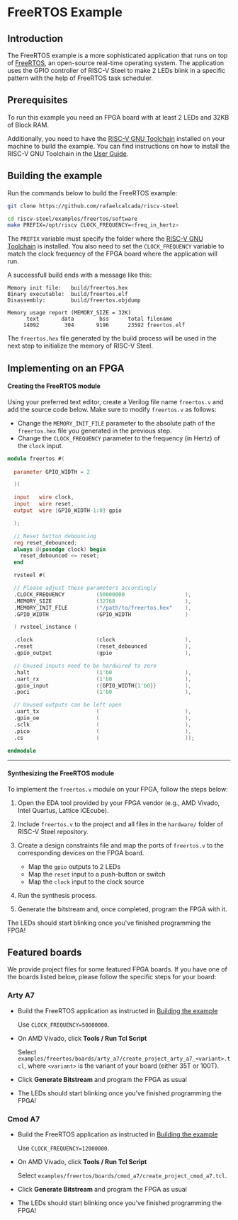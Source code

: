 # FreeRTOS Example

## Introduction

The FreeRTOS example is a more sophisticated application that runs on top of [FreeRTOS](https://www.freertos.org/), an open-source real-time operating system. The application uses the GPIO controller of RISC-V Steel to make 2 LEDs blink in a specific pattern with the help of FreeRTOS task scheduler.

## Prerequisites

To run this example you need an FPGA board with at least 2 LEDs and 32KB of Block RAM.

Additionally, you need to have the [RISC-V GNU Toolchain](https://github.com/riscv-collab/riscv-gnu-toolchain) installed on your machine to build the example. You can find instructions on how to install the RISC-V GNU Toolchain in the [User Guide](../userguide.md#prerequisites).

## Building the example

Run the commands below to build the FreeRTOS example:

```bash title="1. Clone RISC-V Steel repository"
git clone https://github.com/rafaelcalcada/riscv-steel
```

```bash title="2. Build the software for the FreeRTOS example"
cd riscv-steel/examples/freertos/software
make PREFIX=/opt/riscv CLOCK_FREQUENCY=<freq_in_hertz>
```

The `PREFIX` variable must specify the folder where the [RISC-V GNU Toolchain](../userguide.md#prerequisites) is installed. You also need to set the `CLOCK_FREQUENCY` variable to match the clock frequency of the FPGA board where the application will run.

A successfull build ends with a message like this:

```title="Successful build report"
Memory init file:   build/freertos.hex
Binary executable:  build/freertos.elf
Disassembly:        build/freertos.objdump

Memory usage report (MEMORY_SIZE = 32K)
      text       data        bss      total filename
     14092        304       9196      23592 freertos.elf
```

The `freertos.hex` file generated by the build process will be used in the next step to initialize the memory of RISC-V Steel.

## Implementing on an FPGA

<h4>Creating the FreeRTOS module</h4>

Using your preferred text editor, create a Verilog file name `freertos.v` and add the source code below. Make sure to modify `freertos.v` as follows:

- Change the `MEMORY_INIT_FILE` parameter to the absolute path of the `freertos.hex` file you generated in the previous step.
- Change the `CLOCK_FREQUENCY` parameter to the frequency (in Hertz) of the `clock` input.

```verilog title="freertos.v"
module freertos #(
  
  parameter GPIO_WIDTH = 2

  )(

  input   wire clock,
  input   wire reset,
  output  wire [GPIO_WIDTH-1:0] gpio

  );

  // Reset button debouncing
  reg reset_debounced;
  always @(posedge clock) begin
    reset_debounced <= reset;
  end

  rvsteel #(

  // Please adjust these parameters accordingly
  .CLOCK_FREQUENCY          (50000000                   ),
  .MEMORY_SIZE              (32768                      ),
  .MEMORY_INIT_FILE         ("/path/to/freertos.hex"    ),
  .GPIO_WIDTH               (GPIO_WIDTH                 )

  ) rvsteel_instance (

  .clock                    (clock                      ),
  .reset                    (reset_debounced            ),
  .gpio_output              (gpio                       ),

  // Unused inputs need to be hardwired to zero
  .halt                     (1'b0                       ),
  .uart_rx                  (1'b0                       ),
  .gpio_input               ({GPIO_WIDTH{1'b0}}         ),
  .poci                     (1'b0                       ),

  // Unused outputs can be left open
  .uart_tx                  (                           ),  
  .gpio_oe                  (                           ),
  .sclk                     (                           ),
  .pico                     (                           ),  
  .cs                       (                           ));

endmodule
```

---

<h4>Synthesizing the FreeRTOS module</h4>

To implement the `freertos.v` module on your FPGA, follow the steps below:

1. Open the EDA tool provided by your FPGA vendor (e.g., AMD Vivado, Intel Quartus, Lattice iCEcube).

2. Include `freertos.v` to the project and all files in the `hardware/` folder of RISC-V Steel repository.

3. Create a design constraints file and map the ports of `freertos.v` to the corresponding devices on the FPGA board.

    - Map the `gpio` outputs to 2 LEDs
    - Map the `reset` input to a push-button or switch
    - Map the `clock` input to the clock source

4. Run the synthesis process.

4. Generate the bitstream and, once completed, program the FPGA with it.

The LEDs should start blinking once you've finished programming the FPGA!

## Featured boards

We provide project files for some featured FPGA boards. If you have one of the boards listed below, please follow the specific steps for your board:

### Arty A7

- Build the FreeRTOS application as instructed in [Building the example](#building-the-example)

    Use `CLOCK_FREQUENCY=50000000`.

- On AMD Vivado, click __Tools / Run Tcl Script__

    Select `examples/freertos/boards/arty_a7/create_project_arty_a7_<variant>.tcl`, where `<variant>` is the variant of your board (either 35T or 100T).

- Click **Generate Bitstream** and program the FPGA as usual
- The LEDs should start blinking once you've finished programming the FPGA!

### Cmod A7

- Build the FreeRTOS application as instructed in [Building the example](#building-the-example)

    Use `CLOCK_FREQUENCY=12000000`.

- On AMD Vivado, click __Tools / Run Tcl Script__

    Select `examples/freertos/boards/cmod_a7/create_project_cmod_a7.tcl`.

- Click **Generate Bitstream** and program the FPGA as usual
- The LEDs should start blinking once you've finished programming the FPGA!

</br>
</br>